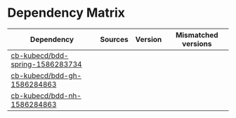 # Dependency Matrix

Dependency | Sources | Version | Mismatched versions
---------- | ------- | ------- | -------------------
[cb-kubecd/bdd-spring-1586283734](https://github.com/cb-kubecd/bdd-spring-1586283734.git) |  | []() | 
[cb-kubecd/bdd-gh-1586284863](https://github.com/cb-kubecd/bdd-gh-1586284863.git) |  | []() | 
[cb-kubecd/bdd-nh-1586284863](https://github.com/cb-kubecd/bdd-nh-1586284863.git) |  | []() | 
